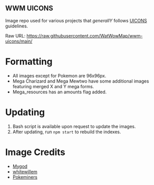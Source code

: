 ## WWM UICONS

Image repo used for various projects that *generallY* follows [UICONS](https://github.com/UIcons/UIcons) guidelines.

Raw URL:
https://raw.githubusercontent.com/WatWowMap/wwm-uicons/main/

# Formatting
- All images except for Pokemon are 96x96px.
- Mega Charizard and Mega Mewtwo have some additional images featuring merged X and Y mega forms.
- Mega_resources has an amounts flag added.

# Updating
1. Bash script is available upon request to update the images.
2. After updating, run `npm start` to rebuild the indexes.

# Image Credits
- [Mygod](https://github.com/Mygod)
- [whitewillem](https://github.com/whitewillem)
- [Pokeminers](https://github.com/PokeMiners)